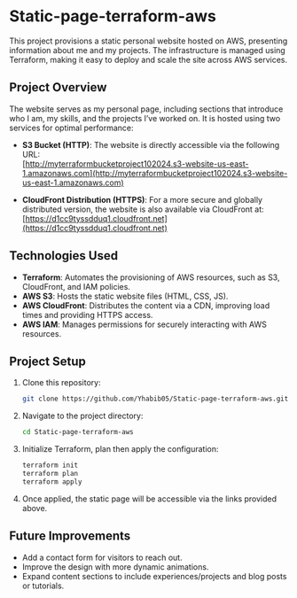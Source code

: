# Static-page-terraform-aws

This project provisions a static personal website hosted on AWS, presenting information about me and my projects. The infrastructure is managed using Terraform, making it easy to deploy and scale the site across AWS services.

## Project Overview

The website serves as my personal page, including sections that introduce who I am, my skills, and the projects I’ve worked on. It is hosted using two services for optimal performance:

- **S3 Bucket (HTTP)**: The website is directly accessible via the following URL:  
  [http://myterraformbucketproject102024.s3-website-us-east-1.amazonaws.com](http://myterraformbucketproject102024.s3-website-us-east-1.amazonaws.com)
  
- **CloudFront Distribution (HTTPS)**: For a more secure and globally distributed version, the website is also available via CloudFront at:  
  [https://d1cc9tyssdduq1.cloudfront.net](https://d1cc9tyssdduq1.cloudfront.net)

## Technologies Used

- **Terraform**: Automates the provisioning of AWS resources, such as S3, CloudFront, and IAM policies.
- **AWS S3**: Hosts the static website files (HTML, CSS, JS).
- **AWS CloudFront**: Distributes the content via a CDN, improving load times and providing HTTPS access.
- **AWS IAM**: Manages permissions for securely interacting with AWS resources.

## Project Setup

1. Clone this repository:
    ```bash
    git clone https://github.com/Yhabib05/Static-page-terraform-aws.git
    ```

2. Navigate to the project directory:
    ```bash
    cd Static-page-terraform-aws
    ```

3. Initialize Terraform, plan then apply the configuration:
    ```bash
    terraform init
    terraform plan
    terraform apply
    ```

4. Once applied, the static page will be accessible via the links provided above.

## Future Improvements

- Add a contact form for visitors to reach out.
- Improve the design with more dynamic animations.
- Expand content sections to include experiences/projects and blog posts or tutorials.